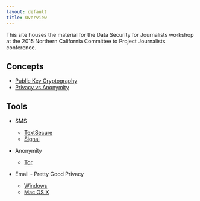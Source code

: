 ```yaml
---
layout: default
title: Overview
---
```


This site houses the material for the Data Security for Journalists workshop at the 2015 Northern California Committee to Project Journalists conference.

## Concepts
  * [Public Key Cryptography](/overview/public-key-cryptography.html)
  * [Privacy vs Anonymity](/overview/privacy-vs-anonymity.html)

## Tools
  * SMS
    * [TextSecure](/tools/textsecure.html)
    * [Signal](/tools/signal.html)

  * Anonymity
    * [Tor](/tools/tor.html)

  * Email - Pretty Good Privacy
    * [Windows](/tools/pgp-windows.html)
    * [Mac OS X](/tools/pgp-osx.html)
